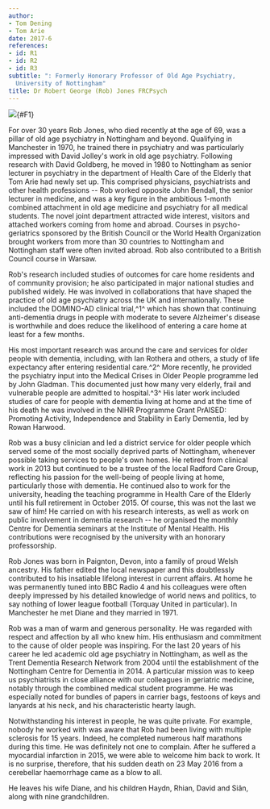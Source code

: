 ```yaml
---
author:
- Tom Dening
- Tom Arie
date: 2017-6
references:
- id: R1
- id: R2
- id: R3
subtitle: ": Formerly Honorary Professor of Old Age Psychiatry,
  University of Nottingham"
title: Dr Robert George (Rob) Jones FRCPsych
---
```


![](182f1){#F1}

For over 30 years Rob Jones, who died recently at the age of 69, was a
pillar of old age psychiatry in Nottingham and beyond. Qualifying in
Manchester in 1970, he trained there in psychiatry and was particularly
impressed with David Jolley\'s work in old age psychiatry. Following
research with David Goldberg, he moved in 1980 to Nottingham as senior
lecturer in psychiatry in the department of Health Care of the Elderly
that Tom Arie had newly set up. This comprised physicians, psychiatrists
and other health professions -- Rob worked opposite John Bendall, the
senior lecturer in medicine, and was a key figure in the ambitious
1-month combined attachment in old age medicine and psychiatry for all
medical students. The novel joint department attracted wide interest,
visitors and attached workers coming from home and abroad. Courses in
psycho-geriatrics sponsored by the British Council or the World Health
Organization brought workers from more than 30 countries to Nottingham
and Nottingham staff were often invited abroad. Rob also contributed to
a British Council course in Warsaw.

Rob\'s research included studies of outcomes for care home residents and
of community provision; he also participated in major national studies
and published widely. He was involved in collaborations that have shaped
the practice of old age psychiatry across the UK and internationally.
These included the DOMINO-AD clinical trial,^1^ which has shown that
continuing anti-dementia drugs in people with moderate to severe
Alzheimer\'s disease is worthwhile and does reduce the likelihood of
entering a care home at least for a few months.

His most important research was around the care and services for older
people with dementia, including, with Ian Rothera and others, a study of
life expectancy after entering residential care.^2^ More recently, he
provided the psychiatry input into the Medical Crises in Older People
programme led by John Gladman. This documented just how many very
elderly, frail and vulnerable people are admitted to hospital.^3^ His
later work included studies of care for people with dementia living at
home and at the time of his death he was involved in the NIHR Programme
Grant PrAISED: Promoting Activity, Independence and Stability in Early
Dementia, led by Rowan Harwood.

Rob was a busy clinician and led a district service for older people
which served some of the most socially deprived parts of Nottingham,
whenever possible taking services to people\'s own homes. He retired
from clinical work in 2013 but continued to be a trustee of the local
Radford Care Group, reflecting his passion for the well-being of people
living at home, particularly those with dementia. He continued also to
work for the university, heading the teaching programme in Health Care
of the Elderly until his full retirement in October 2015. Of course,
this was not the last we saw of him! He carried on with his research
interests, as well as work on public involvement in dementia research --
he organised the monthly Centre for Dementia seminars at the Institute
of Mental Health. His contributions were recognised by the university
with an honorary professorship.

Rob Jones was born in Paignton, Devon, into a family of proud Welsh
ancestry. His father edited the local newspaper and this doubtlessly
contributed to his insatiable lifelong interest in current affairs. At
home he was permanently tuned into BBC Radio 4 and his colleagues were
often deeply impressed by his detailed knowledge of world news and
politics, to say nothing of lower league football (Torquay United in
particular). In Manchester he met Diane and they married in 1971.

Rob was a man of warm and generous personality. He was regarded with
respect and affection by all who knew him. His enthusiasm and commitment
to the cause of older people was inspiring. For the last 20 years of his
career he led academic old age psychiatry in Nottingham, as well as the
Trent Dementia Research Network from 2004 until the establishment of the
Nottingham Centre for Dementia in 2014. A particular mission was to keep
us psychiatrists in close alliance with our colleagues in geriatric
medicine, notably through the combined medical student programme. He was
especially noted for bundles of papers in carrier bags, festoons of keys
and lanyards at his neck, and his characteristic hearty laugh.

Notwithstanding his interest in people, he was quite private. For
example, nobody he worked with was aware that Rob had been living with
multiple sclerosis for 15 years. Indeed, he completed numerous half
marathons during this time. He was definitely not one to complain. After
he suffered a myocardial infarction in 2015, we were able to welcome him
back to work. It is no surprise, therefore, that his sudden death on 23
May 2016 from a cerebellar haemorrhage came as a blow to all.

He leaves his wife Diane, and his children Haydn, Rhian, David and Siân,
along with nine grandchildren.
